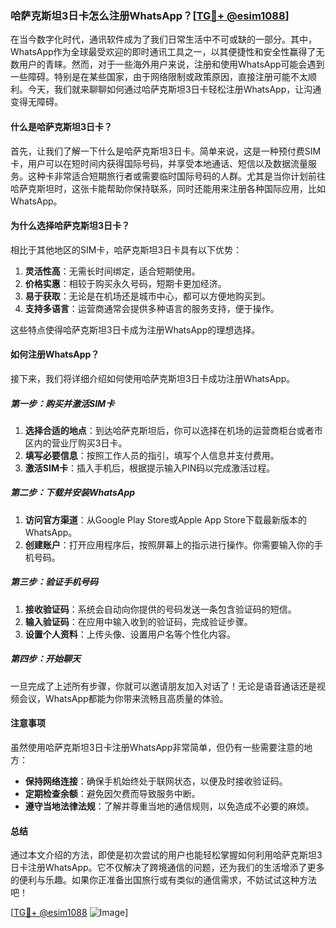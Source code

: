 ### 哈萨克斯坦3日卡怎么注册WhatsApp？[[TG💪+ @esim1088](https://t.me/s/esim1088)]

在当今数字化时代，通讯软件成为了我们日常生活中不可或缺的一部分。其中，WhatsApp作为全球最受欢迎的即时通讯工具之一，以其便捷性和安全性赢得了无数用户的青睐。然而，对于一些海外用户来说，注册和使用WhatsApp可能会遇到一些障碍。特别是在某些国家，由于网络限制或政策原因，直接注册可能不太顺利。今天，我们就来聊聊如何通过哈萨克斯坦3日卡轻松注册WhatsApp，让沟通变得无障碍。

#### 什么是哈萨克斯坦3日卡？

首先，让我们了解一下什么是哈萨克斯坦3日卡。简单来说，这是一种预付费SIM卡，用户可以在短时间内获得国际号码，并享受本地通话、短信以及数据流量服务。这种卡非常适合短期旅行者或需要临时国际号码的人群。尤其是当你计划前往哈萨克斯坦时，这张卡能帮助你保持联系，同时还能用来注册各种国际应用，比如WhatsApp。

#### 为什么选择哈萨克斯坦3日卡？

相比于其他地区的SIM卡，哈萨克斯坦3日卡具有以下优势：

1. **灵活性高**：无需长时间绑定，适合短期使用。
2. **价格实惠**：相较于购买永久号码，短期卡更加经济。
3. **易于获取**：无论是在机场还是城市中心，都可以方便地购买到。
4. **支持多语言**：运营商通常会提供多种语言的服务支持，便于操作。

这些特点使得哈萨克斯坦3日卡成为注册WhatsApp的理想选择。

#### 如何注册WhatsApp？

接下来，我们将详细介绍如何使用哈萨克斯坦3日卡成功注册WhatsApp。

##### 第一步：购买并激活SIM卡

1. **选择合适的地点**：到达哈萨克斯坦后，你可以选择在机场的运营商柜台或者市区内的营业厅购买3日卡。
2. **填写必要信息**：按照工作人员的指引，填写个人信息并支付费用。
3. **激活SIM卡**：插入手机后，根据提示输入PIN码以完成激活过程。

##### 第二步：下载并安装WhatsApp

1. **访问官方渠道**：从Google Play Store或Apple App Store下载最新版本的WhatsApp。
2. **创建账户**：打开应用程序后，按照屏幕上的指示进行操作。你需要输入你的手机号码。

##### 第三步：验证手机号码

1. **接收验证码**：系统会自动向你提供的号码发送一条包含验证码的短信。
2. **输入验证码**：在应用中输入收到的验证码，完成验证步骤。
3. **设置个人资料**：上传头像、设置用户名等个性化内容。

##### 第四步：开始聊天

一旦完成了上述所有步骤，你就可以邀请朋友加入对话了！无论是语音通话还是视频会议，WhatsApp都能为你带来流畅且高质量的体验。

#### 注意事项

虽然使用哈萨克斯坦3日卡注册WhatsApp非常简单，但仍有一些需要注意的地方：

- **保持网络连接**：确保手机始终处于联网状态，以便及时接收验证码。
- **定期检查余额**：避免因欠费而导致服务中断。
- **遵守当地法律法规**：了解并尊重当地的通信规则，以免造成不必要的麻烦。

#### 总结

通过本文介绍的方法，即使是初次尝试的用户也能轻松掌握如何利用哈萨克斯坦3日卡注册WhatsApp。它不仅解决了跨境通信的问题，还为我们的生活增添了更多的便利与乐趣。如果你正准备出国旅行或有类似的通信需求，不妨试试这种方法吧！

[[TG💪+ @esim1088](https://t.me/s/esim1088) ![Image](https://i.postimg.cc/4NQfJmqS/Snipaste-2025-05-13-00-14-12.png)]